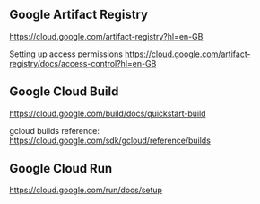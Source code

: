 ## Google Artifact Registry

https://cloud.google.com/artifact-registry?hl=en-GB

Setting up access permissions
https://cloud.google.com/artifact-registry/docs/access-control?hl=en-GB

## Google Cloud Build

https://cloud.google.com/build/docs/quickstart-build

gcloud builds reference: https://cloud.google.com/sdk/gcloud/reference/builds

## Google Cloud Run

https://cloud.google.com/run/docs/setup
